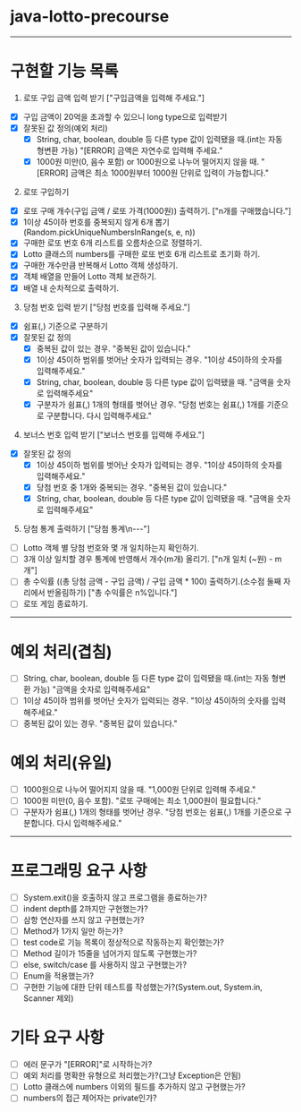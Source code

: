 # java-lotto-precourse

---
# 구현할 기능 목록

1. 로또 구입 금액 입력 받기 ["구입금액을 입력해 주세요."]
- [x] 구입 금액이 20억을 초과할 수 있으니 long type으로 입력받기
- [x] 잘못된 값 정의(예외 처리)
  - [x] String, char, boolean, double 등 다른 type 값이 입력됐을 때.(int는 자동 형변환 가능) "[ERROR] 금액은 자연수로 입력해 주세요."
  - [x] 1000원 미만(0, 음수 포함) or 1000원으로 나누어 떨어지지 않을 때. "[ERROR] 금액은 최소 1000원부터 1000원 단위로 입력이 가능합니다."

2. 로또 구입하기
- [x] 로또 구매 개수(구입 금액 / 로또 가격(1000원)) 출력하기. ["n개를 구매했습니다."]
- [x] 1이상 45이하 번호를 중복되지 않게 6개 뽑기(Random.pickUniqueNumbersInRange(s, e, n))
- [x] 구매한 로또 번호 6개 리스트를 오름차순으로 정렬하기.
- [x] Lotto 클래스의 numbers를 구매한 로또 번호 6개 리스트로 초기화 하기.
- [x] 구매한 개수만큼 반복해서 Lotto 객체 생성하기.
- [x] 객체 배열을 만들어 Lotto 객체 보관하기.
- [x] 배열 내 순차적으로 출력하기.

3. 당첨 번호 입력 받기 ["당첨 번호를 입력해 주세요."]
- [x] 쉼표(,) 기준으로 구분하기
- [x] 잘못된 값 정의
  - [x] 중복된 값이 있는 경우. "중복된 값이 있습니다."
  - [x] 1이상 45이하 범위를 벗어난 숫자가 입력되는 경우. "1이상 45이하의 숫자를 입력해주세요."
  - [x] String, char, boolean, double 등 다른 type 값이 입력됐을 때. "금액을 숫자로 입력해주세요"
  - [x] 구분자가 쉼표(,) 1개의 형태를 벗어난 경우. "당첨 번호는 쉼표(,) 1개를 기준으로 구분합니다. 다시 입력해주세요."

4. 보너스 번호 입력 받기 ["보너스 번호를 입력해 주세요."]
- [x] 잘못된 값 정의
  - [x] 1이상 45이하 범위를 벗어난 숫자가 입력되는 경우. "1이상 45이하의 숫자를 입력해주세요."
  - [x] 당첨 번호 중 1개와 중복되는 경우. "중복된 값이 있습니다."
  - [x] String, char, boolean, double 등 다른 type 값이 입력됐을 때. "금액을 숫자로 입력해주세요"

5. 당첨 통계 출력하기 ["당첨 통계\n---"]
- [ ] Lotto 객체 별 당첨 번호와 몇 개 일치하는지 확인하기.
- [ ] 3개 이상 일치할 경우 통계에 반영해서 개수(m개) 올리기. ["n개 일치 (~원) - m개"]
- [ ] 총 수익률 ((총 당첨 금액 - 구입 금액) / 구입 금액 * 100) 출력하기.(소수점 둘째 자리에서 반올림하기) ["총 수익률은 n%입니다."]
- [ ] 로또 게임 종료하기.

---
# 예외 처리(겹침)
- [ ] String, char, boolean, double 등 다른 type 값이 입력됐을 때.(int는 자동 형변환 가능) "금액을 숫자로 입력해주세요"
- [ ] 1이상 45이하 범위를 벗어난 숫자가 입력되는 경우. "1이상 45이하의 숫자를 입력해주세요."
- [ ] 중복된 값이 있는 경우. "중복된 값이 있습니다."

# 예외 처리(유일)
- [ ] 1000원으로 나누어 떨어지지 않을 때. "1,000원 단위로 입력해 주세요."
- [ ] 1000원 미만(0, 음수 포함). "로또 구매에는 최소 1,000원이 필요합니다."
- [ ] 구분자가 쉼표(,) 1개의 형태를 벗어난 경우. "당첨 번호는 쉼표(,) 1개를 기준으로 구분합니다. 다시 입력해주세요."

---
# 프로그래밍 요구 사항
- [ ] System.exit()을 호출하지 않고 프로그램을 종료하는가?
- [ ] indent depth를 2까지만 구현했는가?
- [ ] 삼항 연산자를 쓰지 않고 구현했는가?
- [ ] Method가 1가지 일만 하는가?
- [ ] test code로 기능 목록이 정상적으로 작동하는지 확인했는가?
- [ ] Method 길이가 15줄을 넘어가지 않도록 구현했는가?
- [ ] else, switch/case 를 사용하지 않고 구현했는가?
- [ ] Enum을 적용했는가?
- [ ] 구현한 기능에 대한 단위 테스트를 작성했는가?(System.out, System.in, Scanner 제외)

# 기타 요구 사항
- [ ] 에러 문구가 "[ERROR]"로 시작하는가?
- [ ] 예외 처리를 명확한 유형으로 처리했는가?(그냥 Exception은 안됨)
- [ ] Lotto 클래스에 numbers 이외의 필드를 추가하지 않고 구현했는가?
- [ ] numbers의 접근 제어자는 private인가?
